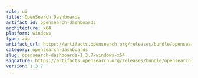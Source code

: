 ```yaml
---
role: ui
title: OpenSearch Dashboards
artifact_id: opensearch-dashboards
architecture: x64
platform: windows
type: zip
artifact_url: https://artifacts.opensearch.org/releases/bundle/opensearch-dashboards/1.3.7/opensearch-dashboards-1.3.7-windows-x64.zip
category: opensearch-dashboards
slug: opensearch-dashboards-1.3.7-windows-x64
signature: https://artifacts.opensearch.org/releases/bundle/opensearch-dashboards/1.3.7/opensearch-dashboards-1.3.7-windows-x64.zip.sig
version: 1.3.7
---
```


